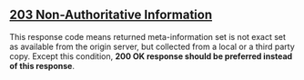 ## [203 Non-Authoritative Information](https://developer.mozilla.org/en-US/docs/Web/HTTP/Status/203)
This response code means returned meta-information set is not exact set as available from the origin server, but collected from a local or a third party copy. Except this condition, **200 OK response should be preferred instead of this response**.
